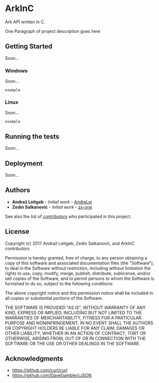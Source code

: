 # ArkInC

Ark API written in C.

One Paragraph of project description goes here

## Getting Started

Soon...

### Windows

Soon...

```
example
```

### Linux

Soon...

```
example
```

## Running the tests

Soon...

## Deployment

Soon...

## Authors

* **Andraž Leitgeb** - *Initial work* - [AndreLei](https://github.com/AndreLei)
* **Zedin Salkanović** - *Initial work* - [zs-one](https://github.com/zs-one)

See also the list of [contributors](https://google.com) who participated in this project.

## License

  Copyright (c) 2017 Andraž Leitgeb, Zedin Salkanović, and ArkInC contributors
 
  Permission is hereby granted, free of charge, to any person obtaining a copy
  of this software and associated documentation files (the "Software"), to deal
  in the Software without restriction, including without limitation the rights
  to use, copy, modify, merge, publish, distribute, sublicense, and/or sell
  copies of the Software, and to permit persons to whom the Software is
  furnished to do so, subject to the following conditions:
 
  The above copyright notice and this permission notice shall be included in
  all copies or substantial portions of the Software.
 
  THE SOFTWARE IS PROVIDED "AS IS", WITHOUT WARRANTY OF ANY KIND, EXPRESS OR
  IMPLIED, INCLUDING BUT NOT LIMITED TO THE WARRANTIES OF MERCHANTABILITY,
  FITNESS FOR A PARTICULAR PURPOSE AND NONINFRINGEMENT. IN NO EVENT SHALL THE
  AUTHORS OR COPYRIGHT HOLDERS BE LIABLE FOR ANY CLAIM, DAMAGES OR OTHER
  LIABILITY, WHETHER IN AN ACTION OF CONTRACT, TORT OR OTHERWISE, ARISING FROM,
  OUT OF OR IN CONNECTION WITH THE SOFTWARE OR THE USE OR OTHER DEALINGS IN THE SOFTWARE.

## Acknowledgments

* https://github.com/curl/curl
* https://github.com/DaveGamble/cJSON
